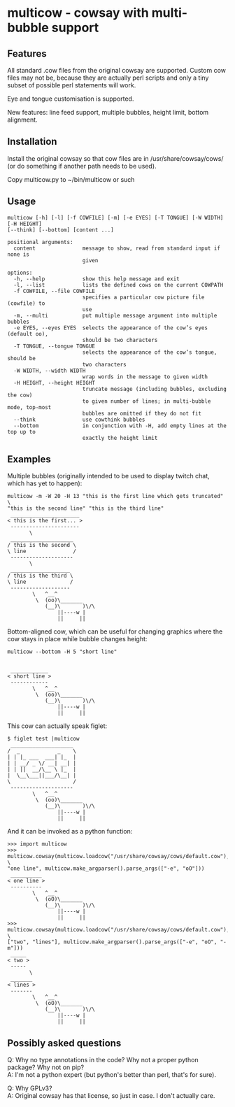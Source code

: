 # multicow - cowsay with multi-bubble support

## Features

All standard .cow files from the original cowsay are supported.
Custom cow files may not be, because they are actually perl scripts and only a tiny subset of possible perl statements will work.

Eye and tongue customisation is supported.

New features: line feed support, multiple bubbles, height limit, bottom alignment.

## Installation

Install the original cowsay so that cow files are in /usr/share/cowsay/cows/ (or do something if another path needs to be used).

Copy multicow.py to ~/bin/multicow or such

## Usage

```
multicow [-h] [-l] [-f COWFILE] [-m] [-e EYES] [-T TONGUE] [-W WIDTH] [-H HEIGHT]
[--think] [--bottom] [content ...]

positional arguments:
  content               message to show, read from standard input if none is
                        given

options:
  -h, --help            show this help message and exit
  -l, --list            lists the defined cows on the current COWPATH
  -f COWFILE, --file COWFILE
                        specifies a particular cow picture file (cowfile) to
                        use
  -m, --multi           put multiple message argument into multiple bubbles
  -e EYES, --eyes EYES  selects the appearance of the cow’s eyes (default oo),
                        should be two characters
  -T TONGUE, --tongue TONGUE
                        selects the appearance of the cow’s tongue, should be
                        two characters
  -W WIDTH, --width WIDTH
                        wrap words in the message to given width
  -H HEIGHT, --height HEIGHT
                        truncate message (including bubbles, excluding the cow)
                        to given number of lines; in multi-bubble mode, top-most
                        bubbles are omitted if they do not fit
  --think               use cowthink bubbles
  --bottom              in conjunction with -H, add empty lines at the top up to
                        exactly the height limit
```

## Examples

Multiple bubbles (originally intended to be used to display twitch chat, which has yet to happen):

```
multicow -m -W 20 -H 13 "this is the first line which gets truncated" \
"this is the second line" "this is the third line"
 ______________________
< this is the first... >
 ----------------------
       \
 ____________________
/ this is the second \
\ line               /
 --------------------
       \
 ___________________
/ this is the third \
\ line              /
 -------------------
        \   ^__^
         \  (oo)\_______
            (__)\       )\/\
                ||----w |
                ||     ||
```

Bottom-aligned cow, which can be useful for changing graphics where the cow stays in place while bubble changes height:

```
multicow --bottom -H 5 "short line"


 ____________
< short line >
 ------------
        \   ^__^
         \  (oo)\_______
            (__)\       )\/\
                ||----w |
                ||     ||
```

This cow can actually speak figlet:

```
$ figlet test |multicow
 ____________________
/  _            _    \
| | |_ ___  ___| |_  |
| | __/ _ \/ __| __| |
| | ||  __/\__ \ |_  |
|  \__\___||___/\__| |
\                    /
 --------------------
        \   ^__^
         \  (oo)\_______
            (__)\       )\/\
                ||----w |
                ||     ||
```

And it can be invoked as a python function:

```
>>> import multicow
>>> multicow.cowsay(multicow.loadcow("/usr/share/cowsay/cows/default.cow"), \
"one line", multicow.make_argparser().parse_args(["-e", "oO"]))
 __________
< one line >
 ----------
        \   ^__^
         \  (oO)\_______
            (__)\       )\/\
                ||----w |
                ||     ||
>>> multicow.cowsay(multicow.loadcow("/usr/share/cowsay/cows/default.cow"), \
["two", "lines"], multicow.make_argparser().parse_args(["-e", "oO", "-m"]))
 _____
< two >
 -----
       \
 _______
< lines >
 -------
        \   ^__^
         \  (oO)\_______
            (__)\       )\/\
                ||----w |
                ||     ||
```

## Possibly asked questions

Q: Why no type annotations in the code? Why not a proper python package? Why not on pip?  
A: I'm not a python expert (but python's better than perl, that's for sure).

Q: Why GPLv3?  
A: Original cowsay has that license, so just in case. I don't actually care.
